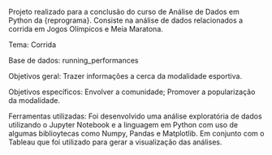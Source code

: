 Projeto realizado para a conclusão do curso de Análise de Dados em Python da {reprograma}. Consiste na análise de dados relacionados a corrida em Jogos Olímpicos e Meia Maratona.

Tema: Corrida

Base de dados: running_performances

Objetivos geral: Trazer informações a cerca da modalidade esportiva.

Objetivos específicos: Envolver a comunidade; Promover a popularização da modalidade. 

Ferramentas utilizadas: Foi desenvolvido uma análise exploratória de dados utilizando o Jupyter Notebook e a linguagem em Python com uso de algumas biblioytecas como Numpy, Pandas e Matplotlib. Em conjunto com o Tableau que foi utilizado para gerar a visualização das análises.

